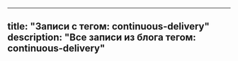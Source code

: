 ---
title: "Записи с тегом: continuous-delivery"
description: "Все записи из блога тегом: continuous-delivery"
----
